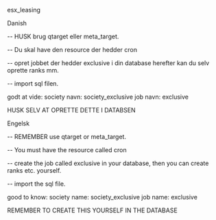 esx_leasing

Danish
 
 -- HUSK brug qtarget eller meta_target.

 -- Du skal have den resource der hedder cron

 -- opret jobbet der hedder exclusive i din database herefter kan du selv oprette ranks mm.

 -- import sql filen.


godt at vide:
society navn: society_exclusive
job navn: exclusive


HUSK SELV AT OPRETTE DETTE I DATABSEN

Engelsk

  -- REMEMBER use qtarget or meta_target.

  -- You must have the resource called cron

  -- create the job called exclusive in your database, then you can create ranks etc. yourself.

  -- import the sql file.


good to know:
society name: society_exclusive
job name: exclusive


REMEMBER TO CREATE THIS YOURSELF IN THE DATABASE
